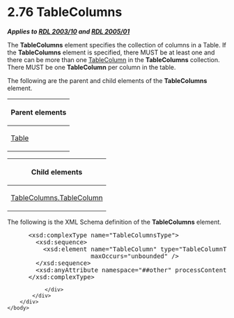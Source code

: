 <html dir="LTR" xmlns:mshelp="http://msdn.microsoft.com/mshelp" xmlns:ddue="http://ddue.schemas.microsoft.com/authoring/2003/5" xmlns:xlink="http://www.w3.org/1999/xlink" xmlns:tool="http://www.microsoft.com/tooltip">
    <head>
        <meta http-equiv="Content-Type" content="text/html; CHARSET=utf-8"></meta>
        <meta name="save" content="history"></meta>
        <title>2.76 TableColumns</title>
        <xml>
            <mshelp:toctitle title="2.76 TableColumns"></mshelp:toctitle>
            <mshelp:rltitle title="[MS-RDL]: TableColumns"></mshelp:rltitle>
            <mshelp:keyword index="A" term="b17c8664-e7b1-433a-ba80-eaf8574c38ff"></mshelp:keyword>
            <mshelp:attr name="DCSext.ContentType" value="open specification"></mshelp:attr>
            <mshelp:attr name="AssetID" value="b17c8664-e7b1-433a-ba80-eaf8574c38ff"></mshelp:attr>
            <mshelp:attr name="TopicType" value="kbRef"></mshelp:attr>
            <mshelp:attr name="DCSext.Title" value="[MS-RDL]: TableColumns" />
        </xml>
    </head>
    <body>
        <div id="header">
            <h1 class="heading">2.76 TableColumns</h1>
        </div>
        <div id="mainSection">
            <div id="mainBody">
                <div id="allHistory" class="saveHistory"></div>
                <div id="sectionSection0" class="section" name="collapseableSection">
                    

<p><b><i>Applies to </i></b><a href="a7e2ad00-07c8-4f6d-80ab-3ad55df7b233.htm"><b><i>RDL 2003/10</i></b></a><b>
<i>and </i></b><a href="3ebe2912-4958-4832-b391-cad1f5e13338.htm"><b><i>RDL 2005/01</i></b></a></p>

<p>The <b>TableColumns</b> element specifies the collection of
columns in a Table. If the <b>TableColumns</b> element is specified, there MUST
be at least one and there can be more than one <a href="b7098352-0939-46b5-ac72-54ab5a113711.htm">TableColumn</a> in the <b>TableColumns</b>
collection. There MUST be one <b>TableColumn</b> per column in the table.</p>

<p>The following are the parent and child elements of the <b>TableColumns</b>
element.</p>

<table>
 <thead>
  <tr>
   <th>
   <p>Parent elements</p>
   </th>
  </tr>
 </thead>
 <tr>
  <td>
  <p><a href="660db744-699e-4ca3-a2d6-a5cab4bcf9b0.htm">Table</a></p>
  </td>
 </tr>
</table>

<p> </p>

<table>
 <thead>
  <tr>
   <th>
   <p>Child elements</p>
   </th>
  </tr>
 </thead>
 <tr>
  <td>
  <p><a href="b9219f09-877d-4d92-807c-24542e3756c1.htm">TableColumns.TableColumn</a></p>
  </td>
 </tr>
</table>

<p>The following is the XML Schema definition of the <b>TableColumns</b>
element.</p>

<dl>
<dd>
<div><pre> &lt;xsd:complexType name=&quot;TableColumnsType&quot;&gt;
   &lt;xsd:sequence&gt;
     &lt;xsd:element name=&quot;TableColumn&quot; type=&quot;TableColumnType&quot; 
                  maxOccurs=&quot;unbounded&quot; /&gt;
   &lt;/xsd:sequence&gt;
   &lt;xsd:anyAttribute namespace=&quot;##other&quot; processContents=&quot;skip&quot; /&gt;
 &lt;/xsd:complexType&gt;
</pre></div>
</dd></dl>


                </div>
            </div>
        </div>
    </body>
</html>